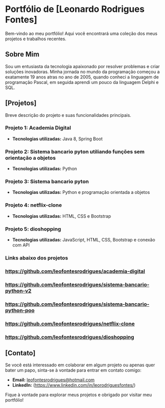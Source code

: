 # Portfólio de [Leonardo Rodrigues Fontes]

Bem-vindo ao meu portfólio! Aqui você encontrará uma coleção dos meus projetos e trabalhos recentes.

## Sobre Mim

Sou um entusiasta da tecnologia apaixonado por resolver problemas e criar soluções inovadoras. Minha jornada no mundo da programação começou a exatamente 19 anos atras no ano de 2005, quando conheci a linguagem de programação Pascal, em seguida aprendi um pouco da linguagem Delphi e SQL.

## [Projetos]

Breve descrição do projeto e suas funcionalidades principais.

### Projeto 1: Academia Digital
- **Tecnologias utilizadas:** Java 8, Spring Boot

### Projeto 2: Sistema bancario pyton utiliando funções sem orientação a objetos
- **Tecnologias utilizadas:** Python

### Projeto 3: Sistema bancario pyton
- **Tecnologias utilizadas:** Python e programação orientada a objetos

### Projeto 4: netflix-clone
- **Tecnologias utilizadas:** HTML, CSS e Bootstrap

### Projeto 5: dioshopping
- **Tecnologias utilizadas:** JavaScript, HTML, CSS, Bootstrap e conexão com API

### Links abaixo dos projetos

### https://github.com/leofontesrodrigues/academia-digital

### https://github.com/leofontesrodrigues/sistema-bancario-python-v2

### https://github.com/leofontesrodrigues/sistema-bancario-python-poo

### https://github.com/leofontesrodrigues/netflix-clone

### https://github.com/leofontesrodrigues/dioshopping

## [Contato]

Se você está interessado em colaborar em algum projeto ou apenas quer bater um papo, sinta-se à vontade para entrar em contato comigo:

- **Email:** leofontesrodrigues@hotmail.com
- **LinkedIn:** (https://www.linkedin.com/in/leorodriguesfontes/)

Fique à vontade para explorar meus projetos e obrigado por visitar meu portfólio!
